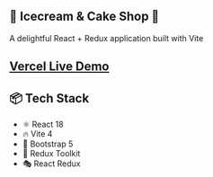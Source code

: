 ## 🍦 Icecream & Cake Shop 🍰

A delightful React + Redux application built with Vite

## [Vercel Live Demo](https://icecream-cake-shop.vercel.app/)

## 📦 Tech Stack

- ⚛️ React 18
- 🔥 Vite 4
- 🎨 Bootstrap 5
- 🔄 Redux Toolkit
- 🎭 React Redux
